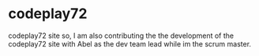 # codeplay72
codeplay72 site
so, I am also contributing the the development of the codeplay72 site with Abel as the dev team lead while im the scrum master.
